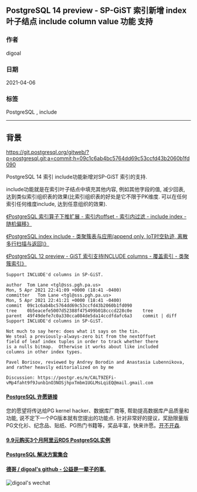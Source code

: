 ## PostgreSQL 14 preview - SP-GiST 索引新增 index 叶子结点 include column value 功能 支持  
        
### 作者        
digoal        
        
### 日期        
2021-04-06         
        
### 标签        
PostgreSQL , include    
        
----        
        
## 背景      
https://git.postgresql.org/gitweb/?p=postgresql.git;a=commit;h=09c1c6ab4bc5764dd69c53ccfd43b2060b1fd090

PostgreSQL 14  索引 include功能新增对SP-GiST 索引的支持.

include功能就是在索引叶子结点中填充其他内容, 例如其他字段的值, 减少回表, 达到类似索引组织表的效果(比索引组织表的好处是它不限于PK维度. 可以在任何索引任何维度include, 达到任意组织的效果).  


[《PostgreSQL 索引算子下推扩展 - 索引内offset - 索引内过滤 - include index - 随机偏移》](../202004/20200429_01.md)  

[《PostgreSQL index include - 类聚簇表与应用(append only, IoT时空轨迹, 离散多行扫描与返回)》](../201905/20190503_03.md)  

[《PostgreSQL 12 preview - GiST 索引支持INCLUDE columns - 覆盖索引 - 类聚簇索引》](../201903/20190331_08.md)  

```
Support INCLUDE'd columns in SP-GiST.

author	Tom Lane <tgl@sss.pgh.pa.us>	
Mon, 5 Apr 2021 22:41:09 +0000 (18:41 -0400)
committer	Tom Lane <tgl@sss.pgh.pa.us>	
Mon, 5 Apr 2021 22:41:21 +0000 (18:41 -0400)
commit	09c1c6ab4bc5764dd69c53ccfd43b2060b1fd090
tree	0b5eacefe5007d52388f475499b018cccd228c0e	tree
parent	49f49defe7c0a330cca084de5da14ccdfdafc6a3	commit | diff
Support INCLUDE'd columns in SP-GiST.

Not much to say here: does what it says on the tin.
We steal a previously-always-zero bit from the nextOffset
field of leaf index tuples in order to track whether there
is a nulls bitmap.  Otherwise it works about like included
columns in other index types.

Pavel Borisov, reviewed by Andrey Borodin and Anastasia Lubennikova,
and rather heavily editorialized on by me

Discussion: https://postgr.es/m/CALT9ZEFi-vMp4faht9f9Junb1nO3NOSjhpxTmbm1UGLMsLqiEQ@mail.gmail.com
```
  
  
#### [PostgreSQL 许愿链接](https://github.com/digoal/blog/issues/76 "269ac3d1c492e938c0191101c7238216")
您的愿望将传达给PG kernel hacker、数据库厂商等, 帮助提高数据库产品质量和功能, 说不定下一个PG版本就有您提出的功能点. 针对非常好的提议，奖励限量版PG文化衫、纪念品、贴纸、PG热门书籍等，奖品丰富，快来许愿。[开不开森](https://github.com/digoal/blog/issues/76 "269ac3d1c492e938c0191101c7238216").  
  
  
#### [9.9元购买3个月阿里云RDS PostgreSQL实例](https://www.aliyun.com/database/postgresqlactivity "57258f76c37864c6e6d23383d05714ea")
  
  
#### [PostgreSQL 解决方案集合](https://yq.aliyun.com/topic/118 "40cff096e9ed7122c512b35d8561d9c8")
  
  
#### [德哥 / digoal's github - 公益是一辈子的事.](https://github.com/digoal/blog/blob/master/README.md "22709685feb7cab07d30f30387f0a9ae")
  
  
![digoal's wechat](../pic/digoal_weixin.jpg "f7ad92eeba24523fd47a6e1a0e691b59")
  
